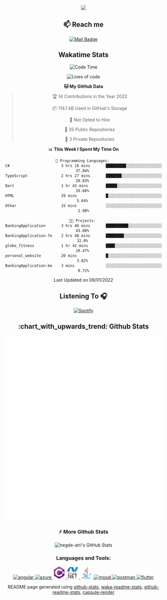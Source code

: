 <p align="center">
<img src="https://capsule-render.vercel.app/api?type=waving&color=0:ff00ff,100:6600ff&height=300&section=header&text=Welcome%20to%20my%20profile&fontColor=ffffff&fontSize=50&animation=fadeIn" />
</p>

<h2 align="center">
📫 Reach me
</h2>

<div align="center">

[![Mail Badge](https://img.shields.io/badge/-dev.hegdeatri@gmail.com-c0392b?style=flat&labelColor=c0392b&logo=gmail&logoColor=white)](mailto:dev.hegdeatri@gmail.com)

<h2 align="center">
Wakatime Stats
</h2>


<!--START_SECTION:waka-->
![Code Time](http://img.shields.io/badge/Code%20Time-145%20hrs%2030%20mins-blue)

![Lines of code](https://img.shields.io/badge/From%20Hello%20World%20I%27ve%20Written-872%20Thousand%20lines%20of%20code-blue)

**🐱 My GitHub Data** 

> 🏆 14 Contributions in the Year 2022
 > 
> 📦 114.1 kB Used in GitHub's Storage 
 > 
> 🚫 Not Opted to Hire
 > 
> 📜 35 Public Repositories 
 > 
> 🔑 3 Private Repositories  
 > 
📊 **This Week I Spent My Time On** 

```text
💬 Programming Languages: 
C#                       3 hrs 18 mins       █████████░░░░░░░░░░░░░░░░   37.84% 
TypeScript               2 hrs 27 mins       ███████░░░░░░░░░░░░░░░░░░   28.03% 
Dart                     1 hr 43 mins        █████░░░░░░░░░░░░░░░░░░░░   19.66% 
HTML                     29 mins             █░░░░░░░░░░░░░░░░░░░░░░░░   5.64% 
Other                    15 mins             ░░░░░░░░░░░░░░░░░░░░░░░░░   2.98%

🐱‍💻 Projects: 
BankingApplication       3 hrs 46 mins       ██████████░░░░░░░░░░░░░░░   43.08% 
BankingApplication-fe    2 hrs 48 mins       ████████░░░░░░░░░░░░░░░░░   32.0% 
globo_fitness            1 hr 42 mins        ████░░░░░░░░░░░░░░░░░░░░░   19.47% 
personal_website         20 mins             █░░░░░░░░░░░░░░░░░░░░░░░░   3.82% 
BankingApplication-be    3 mins              ░░░░░░░░░░░░░░░░░░░░░░░░░   0.72%

```


 Last Updated on 09/01/2022
<!--END_SECTION:waka-->

<h2 align="center">
Listening To 🎧
</h2>

[![Spotify](https://novatorem-hegde-atri.vercel.app/api/spotify)](https://open.spotify.com/user/hegde_atri)

<h2 align="center">
:chart_with_upwards_trend: Github Stats
</h2>
<p align="center">

![](https://github.com/hegde-atri/cuddly-succotash/blob/master/generated/overview.svg?raw=true)
![](https://github.com/hegde-atri/cuddly-succotash/blob/master/generated/languages.svg?raw=true)

</p>


### :zap: More Github Stats


<img align="center" alt="hegde-atri's GitHub Stats" src="https://github-readme-stats-hegde-atri.vercel.app/api?username=hegde-atri&show_icons=true&hide_border=true&theme=tokyonight&count_private=true" />

<h3 align="center">Languages and Tools:</h3>

<p align="center"> <a href="https://angular.io" target="_blank"> <img src="https://angular.io/assets/images/logos/angular/angular.svg" alt="angular" width="40" height="40"/> </a> <a href="https://azure.microsoft.com/en-in/" target="_blank"> <img src="https://www.vectorlogo.zone/logos/microsoft_azure/microsoft_azure-icon.svg" alt="azure" width="40" height="40"/> </a> <a href="https://www.w3schools.com/cs/" target="_blank"> <img src="https://raw.githubusercontent.com/devicons/devicon/master/icons/csharp/csharp-original.svg" alt="csharp" width="40" height="40"/> </a> <a href="https://dotnet.microsoft.com/" target="_blank"> <img src="https://raw.githubusercontent.com/devicons/devicon/master/icons/dot-net/dot-net-original-wordmark.svg" alt="dotnet" width="40" height="40"/> </a> <a href="https://www.java.com" target="_blank"> <img src="https://raw.githubusercontent.com/devicons/devicon/master/icons/java/java-original.svg" alt="java" width="40" height="40"/> </a> <a href="https://www.microsoft.com/en-us/sql-server" target="_blank"> <img src="https://www.svgrepo.com/show/303229/microsoft-sql-server-logo.svg" alt="mssql" width="40" height="40"/> </a> <a href="https://postman.com" target="_blank"> <img src="https://www.vectorlogo.zone/logos/getpostman/getpostman-icon.svg" alt="postman" width="40" height="40"/> </a> <a href="https://flutter.dev" target="_blank"> <img src="https://www.vectorlogo.zone/logos/flutterio/flutterio-icon.svg" alt="flutter" width="40" height="40"/> </a> </p>


<p align="center">

README page generated using <a href="https://github.com/jstrieb/github-stats">github-stats</a>, <a href="https://github.com/anmol098/waka-readme-stats">waka-readme-stats</a>, <a href="https://github.com/anuraghazra/github-readme-stats">github-readme-stats</a>, <a href="https://github.com/kyechan99/capsule-render">capsule-render</a>

</p>
